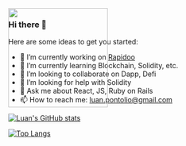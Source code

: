 
<img src="https://user-images.githubusercontent.com/6892058/111561286-fd434d80-8772-11eb-9329-a11bed288542.gif" style="width: 200px; height: 200px; position: absolute">

### Hi there 👋

Here are some ideas to get you started:

- 🔭 I’m currently working on [Rapidoo](https://rapidoo.com.br//)
- 🌱 I’m currently learning Blockchain, Solidity, etc.
- 👯 I’m looking to collaborate on Dapp, Defi
- 🤔 I’m looking for help with Solidity
- 💬 Ask me about React, JS, Ruby on Rails
- 📫 How to reach me: luan.pontolio@gmail.com

[![Luan's GitHub stats](https://github-readme-stats.vercel.app/api?username=luanpontolio&count_private=true&show_icons=true&theme=radical)](https://github.com/luanpontolio/github-readme-stats)

[![Top Langs](https://github-readme-stats.vercel.app/api/top-langs/?username=luanpontolio&layout=compact&theme=radical)](https://github.com/luanpontolio/github-readme-stats)



<!--
**luanpontolio/luanpontolio** is a ✨ _special_ ✨ repository because its `README.md` (this file) appears on your GitHub profile.

Here are some ideas to get you started:

- 🔭 I’m currently working on Bionexo(https://bionexo.com/)
- 🌱 I’m currently learning ...
- 👯 I’m looking to collaborate on ...
- 🤔 I’m looking for help with ...
- 💬 Ask me about ...
- 📫 How to reach me: ...
- 😄 Pronouns: ...
- ⚡ Fun fact: ...
-->
